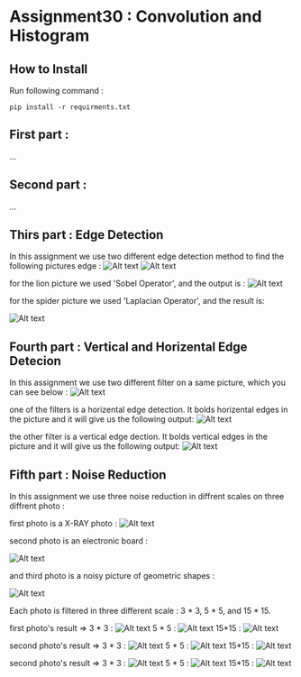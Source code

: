 # Assignment30 : Convolution and Histogram

## How to Install
Run following command :
```
pip install -r requirments.txt
```

## First part : 

...

## Second part : 

...

## Thirs part : Edge Detection
In this assignment we use two different edge detection method to find the following pictures edge :
![Alt text](inputs/input_3_lion.png)
![Alt text](inputs/input_3_spider.webp)

for the lion picture we used 'Sobel Operator', and the output is :
![Alt text](outputs/output_3_lion.jpg)

for the spider picture we used 'Laplacian Operator', and the result is:

![Alt text](outputs/output_3_spider.jpg)

## Fourth part : Vertical and Horizental Edge Detecion
In this assignment we use two different filter on a same picture, which you can see below :
![Alt text](inputs/input_4_bilding.png)

one of the filters is a horizental edge detection. It bolds horizental edges in the picture and it will give us the following output:
![Alt text](outputs/output_4_horizental.jpg)

the other filter is a vertical edge dection. It bolds vertical edges in the picture and it will give us the following output:
![Alt text](outputs/output_4_vertical.jpg)

## Fifth part : Noise Reduction
In this assignment we use three noise reduction in diffrent scales on three diffrent photo :

first photo is a X-RAY photo :
![Alt text](inputs/input_5_xray_noisy.png)

second photo is an electronic board :

![Alt text](inputs/input_5_board_noisy.png)

and third photo is a noisy picture of geometric shapes :

![Alt text](inputs/input_5_image_noisy.png)

Each photo is filtered in three different scale : 3 * 3, 5 * 5, and 15 * 15.

first photo's result => 3 * 3 :
![Alt text](outputs/output_5_xray_3.jpg)
5 * 5 :
![Alt text](outputs/output_5_xray_5.jpg)
15*15 :
![Alt text](outputs/output_5_xray_15.jpg)

second photo's result => 3 * 3 :
![Alt text](outputs/output_5_board_3.jpg)
5 * 5 :
![Alt text](outputs/output_5_board_5.jpg)
15*15 :
![Alt text](outputs/output_5_board_15.jpg)

second photo's result => 3 * 3 :
![Alt text](outputs/output_5_circle_3.jpg)
5 * 5 :
![Alt text](outputs/output_5_circle_5.jpg)
15*15 :
![Alt text](outputs/output_5_circle_15.jpg)
